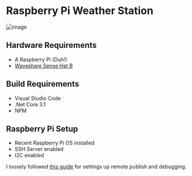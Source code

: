 # Raspberry Pi Weather Station

![image](https://user-images.githubusercontent.com/1421394/88610377-15335900-d04c-11ea-875a-dffe60f96be4.png)

## Hardware Requirements

- A Raspberry Pi (Duh!)
- [Waveshare Sense Hat B](https://www.waveshare.com/sense-hat-b.htm)

## Build Requirements
- Visual Studio Code
- .Net Core 3.1
- NPM

## Raspberry Pi Setup
- Recent Raspberry Pi OS installed
- SSH Server enabled
- I2C enabled

I loosely followed [this guide](https://geoffhudik.com/tech/2020/04/27/deploying-running-debugging-net-code-on-raspberry-pi/) for settings up remote publish and debugging. 